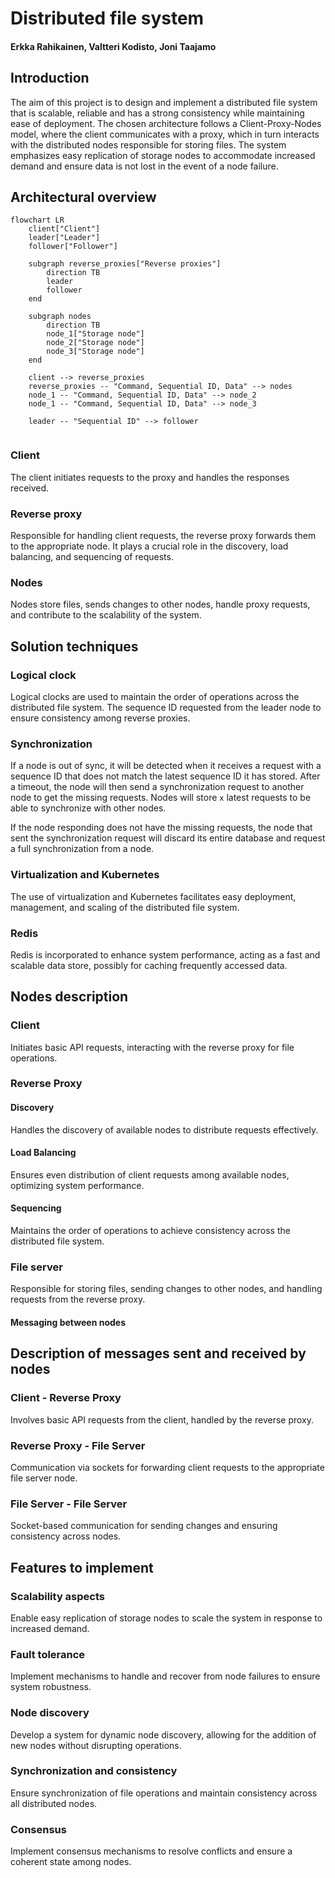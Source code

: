 # Distributed file system

#### Erkka Rahikainen, Valtteri Kodisto, Joni Taajamo

## Introduction

The aim of this project is to design and implement a distributed file system that is scalable, reliable and has a strong consistency while maintaining ease of deployment. The chosen architecture follows a Client-Proxy-Nodes model, where the client communicates with a proxy, which in turn interacts with the distributed nodes responsible for storing files. The system emphasizes easy replication of storage nodes to accommodate increased demand and ensure data is not lost in the event of a node failure.

## Architectural overview

```mermaid
flowchart LR
    client["Client"]
    leader["Leader"]
    follower["Follower"]

    subgraph reverse_proxies["Reverse proxies"]
        direction TB
        leader
        follower
    end

    subgraph nodes
        direction TB
        node_1["Storage node"]
        node_2["Storage node"]
        node_3["Storage node"]
    end

    client --> reverse_proxies
    reverse_proxies -- "Command, Sequential ID, Data" --> nodes
    node_1 -- "Command, Sequential ID, Data" --> node_2
    node_1 -- "Command, Sequential ID, Data" --> node_3

    leader -- "Sequential ID" --> follower


```

### Client

The client initiates requests to the proxy and handles the responses received.

### Reverse proxy

Responsible for handling client requests, the reverse proxy forwards them to the appropriate node. It plays a crucial role in the discovery, load balancing, and sequencing of requests.

### Nodes

Nodes store files, sends changes to other nodes, handle proxy requests, and contribute to the scalability of the system.

## Solution techniques

### Logical clock

Logical clocks are used to maintain the order of operations across the distributed file system. The sequence ID requested from the leader node to ensure consistency among reverse proxies.

### Synchronization

If a node is out of sync, it will be detected when it receives a request with a sequence ID that does not match the latest sequence ID it has stored. After a timeout, the node will then send a synchronization request to another node to get the missing requests. Nodes will store `x` latest requests to be able to synchronize with other nodes.

If the node responding does not have the missing requests, the node that sent the synchronization request will discard its entire database and request a full synchronization from a node.

### Virtualization and Kubernetes

The use of virtualization and Kubernetes facilitates easy deployment, management, and scaling of the distributed file system.

### Redis

Redis is incorporated to enhance system performance, acting as a fast and scalable data store, possibly for caching frequently accessed data.

## Nodes description

### Client

Initiates basic API requests, interacting with the reverse proxy for file operations.

### Reverse Proxy

#### Discovery

Handles the discovery of available nodes to distribute requests effectively.

#### Load Balancing

Ensures even distribution of client requests among available nodes, optimizing system performance.

#### Sequencing

Maintains the order of operations to achieve consistency across the distributed file system.

### File server

Responsible for storing files, sending changes to other nodes, and handling requests from the reverse proxy.

#### Messaging between nodes

## Description of messages sent and received by nodes

### Client - Reverse Proxy

Involves basic API requests from the client, handled by the reverse proxy.

### Reverse Proxy - File Server

Communication via sockets for forwarding client requests to the appropriate file server node.

### File Server - File Server

Socket-based communication for sending changes and ensuring consistency across nodes.

## Features to implement

### Scalability aspects

Enable easy replication of storage nodes to scale the system in response to increased demand.

### Fault tolerance

Implement mechanisms to handle and recover from node failures to ensure system robustness.

### Node discovery

Develop a system for dynamic node discovery, allowing for the addition of new nodes without disrupting operations.

### Synchronization and consistency

Ensure synchronization of file operations and maintain consistency across all distributed nodes.

### Consensus

Implement consensus mechanisms to resolve conflicts and ensure a coherent state among nodes.
